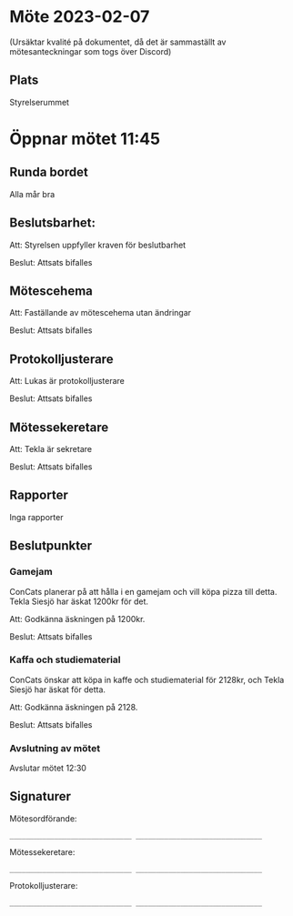 # Möte 2023-02-07

(Ursäktar kvalité på dokumentet, då det är sammaställt av mötesanteckningar som togs över Discord)

## Plats
Styrelserummet

# Öppnar mötet 11:45

## Runda bordet
Alla mår bra

## Beslutsbarhet:
Att: Styrelsen uppfyller kraven för beslutbarhet

Beslut: Attsats bifalles

## Mötescehema
Att: Faställande av mötescehema utan ändringar

Beslut: Attsats bifalles

## Protokolljusterare
Att: Lukas är protokolljusterare

Beslut: Attsats bifalles

## Mötessekeretare
Att: Tekla är sekretare

Beslut: Attsats bifalles

## Rapporter
Inga rapporter

## Beslutpunkter

### Gamejam
ConCats planerar på att hålla i en gamejam och vill köpa pizza till detta. Tekla Siesjö har äskat 1200kr för det.

Att: Godkänna äskningen på 1200kr.

Beslut: Attsats bifalles

### Kaffa och studiematerial
ConCats önskar att köpa in kaffe och studiematerial för 2128kr, 
och Tekla Siesjö har äskat för detta.

Att: Godkänna äskningen på 2128.

Beslut: Attsats bifalles

### Avslutning av mötet
Avslutar mötet 12:30


## Signaturer
Mötesordförande:

```
______________________________ _______________________________
```
Mötessekeretare:

```
______________________________ _______________________________
```

Protokolljusterare:

```
______________________________ _______________________________
```
